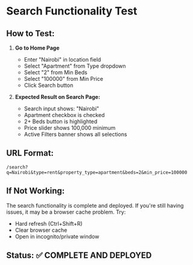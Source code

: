 # Search Functionality Test

## How to Test:

1. **Go to Home Page**
   - Enter "Nairobi" in location field
   - Select "Apartment" from Type dropdown
   - Select "2" from Min Beds
   - Select "100000" from Min Price
   - Click Search button

2. **Expected Result on Search Page:**
   - Search input shows: "Nairobi"
   - Apartment checkbox is checked
   - 2+ Beds button is highlighted
   - Price slider shows 100,000 minimum
   - Active Filters banner shows all selections

## URL Format:
`/search?q=Nairobi&type=rent&property_type=apartment&beds=2&min_price=100000`

## If Not Working:
The search functionality is complete and deployed. If you're still having issues, it may be a browser cache problem. Try:
- Hard refresh (Ctrl+Shift+R)
- Clear browser cache
- Open in incognito/private window

## Status: ✅ COMPLETE AND DEPLOYED
